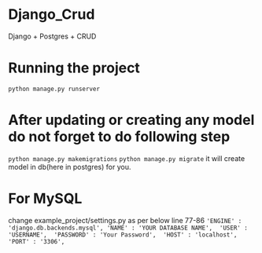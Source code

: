 # Django_Crud
Django + Postgres + CRUD

# Running the project
`python manage.py runserver`

# After updating or creating any model do not forget to do following step
`python manage.py makemigrations`
`python manage.py migrate`
it will create model in db(here in postgres) for you.

# For MySQL
change example_project/settings.py as per below
line 77-86
` 'ENGINE' : 'django.db.backends.mysql',
  'NAME' : 'YOUR DATABASE NAME', 
  'USER' : 'USERNAME', 
  'PASSWORD' : 'Your Password', 
  'HOST' : 'localhost', 
  'PORT' : '3306', `
